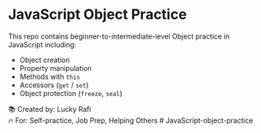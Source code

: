 # JavaScript Object Practice

This repo contains beginner-to-intermediate-level Object practice in JavaScript including:

- Object creation
- Property manipulation
- Methods with `this`
- Accessors (`get` / `set`)
- Object protection (`freeze`, `seal`)

📚 Created by: Lucky Rafi  
🔥 For: Self-practice, Job Prep, Helping Others
#   J a v a S c r i p t - o b j e c t - p r a c t i c e  
 